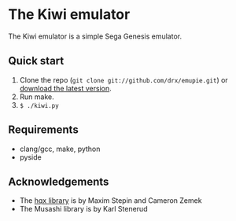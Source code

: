 # The Kiwi emulator

The Kiwi emulator is a simple Sega Genesis emulator. 

## Quick start

1. Clone the repo (`git clone git://github.com/drx/emupie.git`) or [download the latest version](https://github.com/drx/emupie/zipball/master).
2. Run make.
3. `$ ./kiwi.py`

## Requirements

* clang/gcc, make, python
* pyside

## Acknowledgements

* The [hqx library](http://code.google.com/p/hqx/) is by Maxim Stepin and Cameron Zemek
* The Musashi library is by Karl Stenerud
